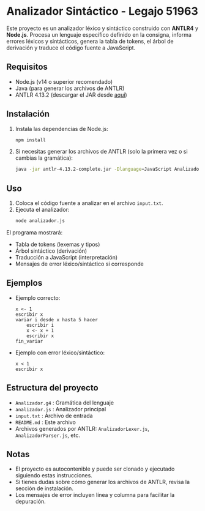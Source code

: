 # Analizador Sintáctico - Legajo 51963

Este proyecto es un analizador léxico y sintáctico construido con **ANTLR4** y **Node.js**. Procesa un lenguaje específico definido en la consigna, informa errores léxicos y sintácticos, genera la tabla de tokens, el árbol de derivación y traduce el código fuente a JavaScript.

## Requisitos

- Node.js (v14 o superior recomendado)
- Java (para generar los archivos de ANTLR)
- ANTLR 4.13.2 (descargar el JAR desde [aquí](https://www.antlr.org/download.html))

## Instalación

1. Instala las dependencias de Node.js:
   ```bash
   npm install
   ```

2. Si necesitas generar los archivos de ANTLR (solo la primera vez o si cambias la gramática):
   ```bash
   java -jar antlr-4.13.2-complete.jar -Dlanguage=JavaScript Analizador.g4
   ```

## Uso

1. Coloca el código fuente a analizar en el archivo `input.txt`.
2. Ejecuta el analizador:
   ```bash
   node analizador.js
   ```

El programa mostrará:
- Tabla de tokens (lexemas y tipos)
- Árbol sintáctico (derivación)
- Traducción a JavaScript (interpretación)
- Mensajes de error léxico/sintáctico si corresponde

## Ejemplos

- Ejemplo correcto:
  ```
  x <- 1
  escribir x
  variar i desde x hasta 5 hacer
      escribir i
      x <- x + 1
      escribir x
  fin_variar
  ```
- Ejemplo con error léxico/sintáctico:
  ```
  x < 1
  escribir x
  ```

## Estructura del proyecto

- `Analizador.g4` : Gramática del lenguaje
- `analizador.js` : Analizador principal
- `input.txt` : Archivo de entrada
- `README.md` : Este archivo
- Archivos generados por ANTLR: `AnalizadorLexer.js`, `AnalizadorParser.js`, etc.

## Notas

- El proyecto es autocontenible y puede ser clonado y ejecutado siguiendo estas instrucciones.
- Si tienes dudas sobre cómo generar los archivos de ANTLR, revisa la sección de instalación.
- Los mensajes de error incluyen línea y columna para facilitar la depuración.

